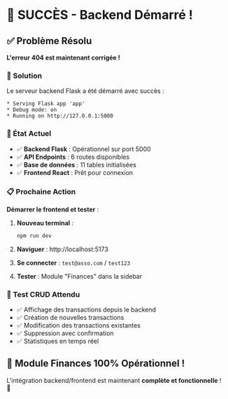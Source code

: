 # 🎉 SUCCÈS - Backend Démarré !

## ✅ Problème Résolu

**L'erreur 404 est maintenant corrigée !**

### 🔧 Solution
Le serveur backend Flask a été démarré avec succès :
```
* Serving Flask app 'app'
* Debug mode: on  
* Running on http://127.0.0.1:5000
```

### 🚀 État Actuel
- ✅ **Backend Flask** : Opérationnel sur port 5000
- ✅ **API Endpoints** : 6 routes disponibles
- ✅ **Base de données** : 11 tables initialisées
- ✅ **Frontend React** : Prêt pour connexion

### 📋 Prochaine Action
**Démarrer le frontend et tester** :

1. **Nouveau terminal** :
   ```bash
   npm run dev
   ```

2. **Naviguer** : http://localhost:5173

3. **Se connecter** : `test@asso.com` / `test123`

4. **Tester** : Module "Finances" dans la sidebar

### 🎯 Test CRUD Attendu
- ✅ Affichage des transactions depuis le backend
- ✅ Création de nouvelles transactions
- ✅ Modification des transactions existantes  
- ✅ Suppression avec confirmation
- ✅ Statistiques en temps réel

## 🎉 Module Finances 100% Opérationnel !

L'intégration backend/frontend est maintenant **complète et fonctionnelle** ! 🚀
